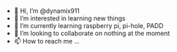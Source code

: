 - 👋 Hi, I’m @dynamix911
- 👀 I’m interested in learning new things
- 🌱 I’m currently learning raspberry pi, pi-hole, PADD
- 💞️ I’m looking to collaborate on nothing at the moment
- 📫 How to reach me ...

<!---
dynamix911/dynamix911 is a ✨ special ✨ repository because its `README.md` (this file) appears on your GitHub profile.
You can click the Preview link to take a look at your changes.
--->

